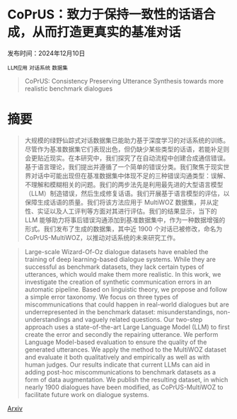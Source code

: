 # CoPrUS：致力于保持一致性的话语合成，从而打造更真实的基准对话

发布时间：2024年12月10日

`LLM应用` `对话系统` `数据集`

> CoPrUS: Consistency Preserving Utterance Synthesis towards more realistic benchmark dialogues

# 摘要

> 大规模的绿野仙踪式对话数据集已能助力基于深度学习的对话系统的训练。尽管作为基准数据集它们表现出色，但仍缺少某些类型的话语，若能补足则会更贴近现实。在本研究中，我们探究了在自动流程中创建合成通信错误。基于语言理论，我们提出并遵循了一个简单的错误分类。我们聚焦于现实世界对话中可能出现但在基准数据集中体现不足的三种错误沟通类型：误解、不理解和模糊相关的问题。我们的两步法先是利用最先进的大型语言模型（LLM）制造错误，然后生成修复话语。我们开展基于语言模型的评估，以保障生成话语的质量。我们将该方法应用于 MultiWOZ 数据集，并从定性、实证以及人工评判等方面对其进行评估。我们的结果显示，当下的 LLM 能够助力将事后错误沟通添加到基准数据集中，作为一种数据增强的形式。我们发布了生成的数据集，其中近 1900 个对话已被修改，命名为 CoPrUS-MultiWOZ，以推动对话系统的未来研究工作。

> Large-scale Wizard-Of-Oz dialogue datasets have enabled the training of deep learning-based dialogue systems. While they are successful as benchmark datasets, they lack certain types of utterances, which would make them more realistic. In this work, we investigate the creation of synthetic communication errors in an automatic pipeline. Based on linguistic theory, we propose and follow a simple error taxonomy. We focus on three types of miscommunications that could happen in real-world dialogues but are underrepresented in the benchmark dataset: misunderstandings, non-understandings and vaguely related questions. Our two-step approach uses a state-of-the-art Large Language Model (LLM) to first create the error and secondly the repairing utterance. We perform Language Model-based evaluation to ensure the quality of the generated utterances. We apply the method to the MultiWOZ dataset and evaluate it both qualitatively and empirically as well as with human judges. Our results indicate that current LLMs can aid in adding post-hoc miscommunications to benchmark datasets as a form of data augmentation. We publish the resulting dataset, in which nearly 1900 dialogues have been modified, as CoPrUS-MultiWOZ to facilitate future work on dialogue systems.

[Arxiv](https://arxiv.org/abs/2412.07515)